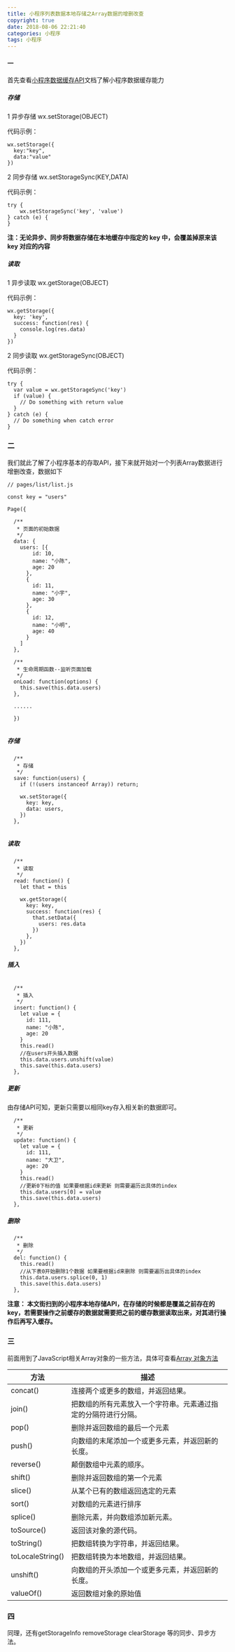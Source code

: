 ```yaml
---
title: 小程序列表数据本地存储之Array数据的增删改查
copyright: true
date: 2018-08-06 22:21:40
categories: 小程序
tags: 小程序
---
```


#### 一

首先查看[小程序数据缓存API](https://developers.weixin.qq.com/miniprogram/dev/api/data.html#wxsetstorageobject)文档了解小程序数据缓存能力

##### 存储

1 异步存储 wx.setStorage(OBJECT)

代码示例：
```
wx.setStorage({
  key:"key",
  data:"value"
})
```

2 同步存储 wx.setStorageSync(KEY,DATA)

代码示例：
```
try {
	wx.setStorageSync('key', 'value')
} catch (e) {	
}
```

**注：无论异步、同步将数据存储在本地缓存中指定的 key 中，会覆盖掉原来该 key 对应的内容**

##### 读取

1 异步读取 wx.getStorage(OBJECT)

代码示例：
```
wx.getStorage({
  key: 'key',
  success: function(res) {
  	console.log(res.data)
  } 
})

```

2 同步读取 wx.getStorageSync(OBJECT)

代码示例：
```
try {
  var value = wx.getStorageSync('key')
  if (value) {
  	// Do something with return value
  }
} catch (e) {
  // Do something when catch error
}
```

### 二

我们就此了解了小程序基本的存取API，接下来就开始对一个列表Array数据进行增删改查，数据如下

```
// pages/list/list.js

const key = "users"

Page({

  /**
   * 页面的初始数据
   */
  data: {
    users: [{
        id: 10,
        name: "小陈",
        age: 20
      },
      {
        id: 11,
        name: "小宇",
        age: 30
      },
      {
        id: 12,
        name: "小明",
        age: 40
      }
    ]
  },

  /**
   * 生命周期函数--监听页面加载
   */
  onLoad: function(options) {
    this.save(this.data.users)
  },

  ......
  
  })
  
```

##### 存储

```
  /**
   * 存储
   */
  save: function(users) {
    if (!(users instanceof Array)) return;

    wx.setStorage({
      key: key,
      data: users,
    })
  },
 
```

##### 读取

```
  /**
   * 读取
   */
  read: function() {
    let that = this

    wx.getStorage({
      key: key,
      success: function(res) {
        that.setData({
          users: res.data
        })
      },
    })
  },

```

##### 插入

```

  /**
   * 插入
   */
  insert: function() {
    let value = {
      id: 111,
      name: "小陈",
      age: 20
    }
    this.read()
    //在users开头插入数据
    this.data.users.unshift(value)
    this.save(this.data.users)
  },

```


##### 更新

由存储API可知，更新只需要以相同key存入相关新的数据即可。

```
  /**
   * 更新
   */
  update: function() {
    let value = {
      id: 111,
      name: "大卫",
      age: 20
    }
    this.read()
    //更新0下标的值 如果要根据id来更新 则需要遍历出具体的index
    this.data.users[0] = value
    this.save(this.data.users)
  },

```

##### 删除

```
  /**
   * 删除
   */
  del: function() {
    this.read()
    //从下表0开始删除1个数据 如果要根据id来删除 则需要遍历出具体的index
    this.data.users.splice(0, 1)
    this.save(this.data.users)
  },
```

**注意： 本文街扫到的小程序本地存储API，在存储的时候都是覆盖之前存在的key，若需要操作之前缓存的数据就需要把之前的缓存数据读取出来，对其进行操作后再写入缓存。**

### 三

前面用到了JavaScript相关Array对象的一些方法，具体可查看[Array 对象方法](http://www.w3school.com.cn/jsref/jsref_obj_array.asp)

方法 |描述
---|---
concat() | 连接两个或更多的数组，并返回结果。
join() | 把数组的所有元素放入一个字符串。元素通过指定的分隔符进行分隔。
pop() | 删除并返回数组的最后一个元素
push() | 向数组的末尾添加一个或更多元素，并返回新的长度。
reverse() | 颠倒数组中元素的顺序。
shift() | 删除并返回数组的第一个元素
slice() | 从某个已有的数组返回选定的元素
sort() | 对数组的元素进行排序
splice() | 删除元素，并向数组添加新元素。
toSource() | 返回该对象的源代码。
toString() | 把数组转换为字符串，并返回结果。
toLocaleString() | 把数组转换为本地数组，并返回结果。
unshift() | 向数组的开头添加一个或更多元素，并返回新的长度。
valueOf() | 返回数组对象的原始值

### 四

同理，还有getStorageInfo removeStorage clearStorage 等的同步、异步方法。

